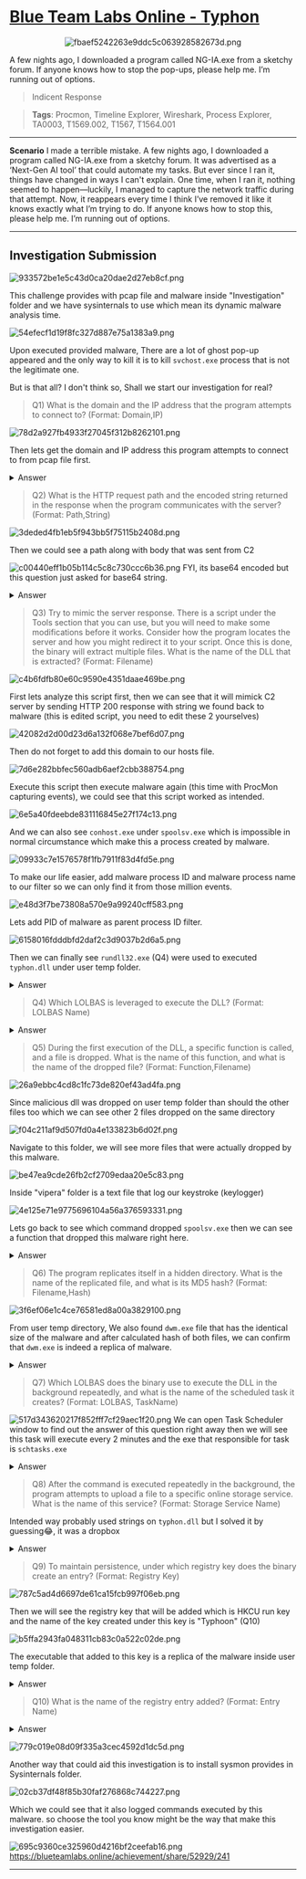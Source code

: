 # [Blue Team Labs Online - Typhon](https://blueteamlabs.online/home/investigation/typhon-339cc99cba)
<div align=center>

![fbaef5242263e9ddc5c063928582673d.png](/_resources/fbaef5242263e9ddc5c063928582673d.png)
</div>
A few nights ago, I downloaded a program called NG-IA.exe from a sketchy forum. If anyone knows how to stop the pop-ups, please help me. I’m running out of options.

>Indicent Response

>**Tags**: Procmon, Timeline Explorer, Wireshark, Process Explorer, TA0003, T1569.002, T1567, T1564.001
* * *
**Scenario**
I made a terrible mistake. A few nights ago, I downloaded a program called NG-IA.exe from a sketchy forum. It was advertised as a ‘Next-Gen AI tool’ that could automate my tasks. But ever since I ran it, things have changed in ways I can't explain. One time, when I ran it, nothing seemed to happen—luckily, I managed to capture the network traffic during that attempt. Now, it reappears every time I think I’ve removed it like it knows exactly what I’m trying to do. If anyone knows how to stop this, please help me. I’m running out of options.
* * *
## Investigation Submission
![933572be1e5c43d0ca20dae2d27eb8cf.png](/_resources/933572be1e5c43d0ca20dae2d27eb8cf.png)

This challenge provides with pcap file and malware inside "Investigation" folder and we have sysinternals to use which mean its dynamic malware analysis time. 

![54efecf1d19f8fc327d887e75a1383a9.png](/_resources/54efecf1d19f8fc327d887e75a1383a9.png)

Upon executed provided malware, There are a lot of ghost pop-up appeared and the only way to kill it is to kill `svchost.exe` process that is not the legitimate one.

But is that all? I don't think so, Shall we start our investigation for real?

>Q1) What is the domain and the IP address that the program attempts to connect to? (Format: Domain,IP)

![78d2a927fb4933f27045f312b8262101.png](/_resources/78d2a927fb4933f27045f312b8262101.png)

Then lets get the domain and IP address this program attempts to connect to from pcap file first.
<details>
  <summary>Answer</summary>
<pre><code>www.b4s1lisk.xyz, 159.65.12.25</code></pre>
</details>

>Q2) What is the HTTP request path and the encoded string returned in the response when the program communicates with the server? (Format: Path,String)

![3deded4fb1eb5f943bb5f75115b2408d.png](/_resources/3deded4fb1eb5f943bb5f75115b2408d.png)

Then we could see a path along with body that was sent from C2

![c00440eff1b05b114c5c8c730ccc6b36.png](/_resources/c00440eff1b05b114c5c8c730ccc6b36.png)
FYI, its base64 encoded but this question just asked for base64 string.
<details>
  <summary>Answer</summary>
<pre><code>/join, U3RvbmVHbGFyZSA=</code></pre>
</details>

>Q3) Try to mimic the server response. There is a script under the Tools section that you can use, but you will need to make some modifications before it works. Consider how the program locates the server and how you might redirect it to your script. Once this is done, the binary will extract multiple files. What is the name of the DLL that is extracted? (Format: Filename)

![c4b6fdfb80e60c9590e4351daae469be.png](/_resources/c4b6fdfb80e60c9590e4351daae469be.png)

First lets analyze this script first, then we can see that it will mimick C2 server by sending HTTP 200 response with string we found back to malware (this is edited script, you need to edit these 2 yourselves)

![42082d2d00d23d6a132f068e7bef6d07.png](/_resources/42082d2d00d23d6a132f068e7bef6d07.png)

Then do not forget to add this domain to our hosts file.

![7d6e282bbfec560adb6aef2cbb388754.png](/_resources/7d6e282bbfec560adb6aef2cbb388754.png)

Execute this script then execute malware again (this time with ProcMon capturing events), we could see that this script worked as intended.

![6e5a40fdeebde831116845e27f174c13.png](/_resources/6e5a40fdeebde831116845e27f174c13.png)

And we can also see `conhost.exe` under `spoolsv.exe` which is impossible in normal circumstance which make this a process created by malware.


![09933c7e1576578f1fb7911f83d4fd5e.png](/_resources/09933c7e1576578f1fb7911f83d4fd5e.png)

To make our life easier, add malware process ID and malware process name to our filter so we can only find it from those million events.

![e48d3f7be73808a570e9a99240cff583.png](/_resources/e48d3f7be73808a570e9a99240cff583.png)

Lets add PID of malware as parent process ID filter.

![6158016fdddbfd2daf2c3d9037b2d6a5.png](/_resources/6158016fdddbfd2daf2c3d9037b2d6a5.png)

Then we can finally see `rundll32.exe` (Q4) were used to executed `typhon.dll` under user temp folder.

<details>
  <summary>Answer</summary>
<pre><code>typhon.dll</code></pre>
</details>

>Q4) Which LOLBAS is leveraged to execute the DLL? (Format: LOLBAS Name)
<details>
  <summary>Answer</summary>
<pre><code>rundll32.exe</code></pre>
</details>

>Q5) During the first execution of the DLL, a specific function is called, and a file is dropped. What is the name of this function, and what is the name of the dropped file? (Format: Function,Filename)

![26a9ebbc4cd8c1fc73de820ef43ad4fa.png](/_resources/26a9ebbc4cd8c1fc73de820ef43ad4fa.png)

Since malicious dll was dropped on user temp folder than should the other files too which we can see other 2 files dropped on the same directory

![f04c211af9d507fd0a4e133823b6d02f.png](/_resources/f04c211af9d507fd0a4e133823b6d02f.png)

Navigate to this folder, we will see more files that were actually dropped by this malware.

![be47ea9cde26fb2cf2709edaa20e5c83.png](/_resources/be47ea9cde26fb2cf2709edaa20e5c83.png)

Inside "vipera" folder is a text file that log our keystroke (keylogger)

![4e125e71e9775696104a56a376593331.png](/_resources/4e125e71e9775696104a56a376593331.png)

Lets go back to see which command dropped `spoolsv.exe` then we can see a function that dropped this malware right here.

<details>
  <summary>Answer</summary>
<pre><code>yurei, spoolsv.exe</code></pre>
<pre><code></code></pre>
</details>

>Q6) The program replicates itself in a hidden directory. What is the name of the replicated file, and what is its MD5 hash? (Format: Filename,Hash)

![3f6ef06e1c4ce76581ed8a00a3829100.png](/_resources/3f6ef06e1c4ce76581ed8a00a3829100.png)

From user temp directory, We also found `dwm.exe` file that has the identical size of the malware and after calculated hash of both files, we can confirm that `dwm.exe` is indeed a replica of malware.
<details>
  <summary>Answer</summary>
<pre><code>dwm.exe, 2C21D810BDD449C3668092AC62B3B896</code></pre>
</details>

>Q7) Which LOLBAS does the binary use to execute the DLL in the background repeatedly, and what is the name of the scheduled task it creates? (Format: LOLBAS, TaskName)

![517d343620217f852fff7cf29aec1f20.png](/_resources/517d343620217f852fff7cf29aec1f20.png)
We can open Task Scheduler window to find out the answer of this question right away then we will see this task will execute every 2 minutes and the exe that responsible for task is `schtasks.exe`
<details>
  <summary>Answer</summary>
<pre><code>schtasks.exe, TenguTask</code></pre>
</details>

>Q8) After the command is executed repeatedly in the background, the program attempts to upload a file to a specific online storage service. What is the name of this service? (Format: Storage Service Name)

Intended way probably used strings on `typhon.dll` but I solved it by guessing😂, it was a dropbox
<details>
  <summary>Answer</summary>
<pre><code>dropbox</code></pre>
</details>

>Q9) To maintain persistence, under which registry key does the binary create an entry? (Format: Registry Key)

![787c5ad4d6697de61ca15fcb997f06eb.png](/_resources/787c5ad4d6697de61ca15fcb997f06eb.png)

Then we will see the registry key that will be added which is HKCU run key and the name of the key created under this key is "Typhoon" (Q10)

![b5ffa2943fa048311cb83c0a522c02de.png](/_resources/b5ffa2943fa048311cb83c0a522c02de.png)

The executable that added to this key is a replica of the malware inside user temp folder.

<details>
  <summary>Answer</summary>
<pre><code>HKEY_CURRENT_USER\Software\Microsoft\Windows\CurrentVersion\Run</code></pre>
</details>

>Q10) What is the name of the registry entry added? (Format: Entry Name)
<details>
  <summary>Answer</summary>
<pre><code>Typhon</code></pre>
</details>

![779c019e08d09f335a3cec4592d1dc5d.png](/_resources/779c019e08d09f335a3cec4592d1dc5d.png)

Another way that could aid this investigation is to install sysmon provides in Sysinternals folder.

![02cb37df48f85b30faf276868c744227.png](/_resources/02cb37df48f85b30faf276868c744227.png)

Which we could see that it also logged commands executed by this malware. so choose the tool you know might be the way that make this investigation easier.

![695c9360ce325960d4216bf2ceefab16.png](/_resources/695c9360ce325960d4216bf2ceefab16.png)
https://blueteamlabs.online/achievement/share/52929/241
* * *